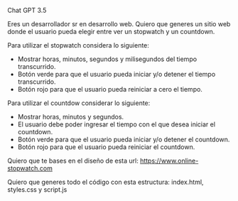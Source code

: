 Chat GPT 3.5

Eres un desarrollador sr en desarrollo web. Quiero que generes un sitio web donde el usuario pueda elegir entre ver un stopwatch y un countdown.

Para utilizar el stopwatch considera lo siguiente:
- Mostrar horas, minutos, segundos y milisegundos del tiempo transcurrido.
- Botón verde para que el usuario pueda iniciar y/o detener el tiempo transcurrido.
- Botón rojo para que el usuario pueda reiniciar a cero el tiempo.

Para utilizar el countdow considerar lo siguiente:
- Mostrar horas, minutos y segundos.
- El usuario debe poder ingresar el tiempo con el que desea iniciar el countdown.
- Botón verde para que el usuario pueda iniciar y/o detener el countdown.
- Botón rojo para que el usuario pueda reiniciar el countdown.

Quiero que te bases en el diseño de esta url: https://www.online-stopwatch.com

Quiero que generes todo el código con esta estructura: index.html, styles.css y script.js